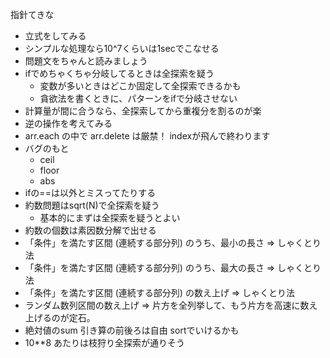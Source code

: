 指針てきな

- 立式をしてみる
- シンプルな処理なら10^7くらいは1secでこなせる
- 問題文をちゃんと読みましょう
- ifでめちゃくちゃ分岐してるときは全探索を疑う
    - 変数が多いときはどこか固定して全探索できるかも
    - 貪欲法を書くときに、パターンをifで分岐させない
- 計算量が間に合うなら、全探索してから重複分を割るのが楽
- 逆の操作を考えてみる
- arr.each の中で arr.delete は厳禁！ indexが飛んで終わります
- バグのもと
    - ceil
    - floor
    - abs
- ifの==は以外とミスってたりする 
- 約数問題はsqrt(N)で全探索を疑う
    - 基本的にまずは全探索を疑うとよい
- 約数の個数は素因数分解で出せる
- 「条件」を満たす区間 (連続する部分列) のうち、最小の長さ => しゃくとり法
- 「条件」を満たす区間 (連続する部分列) のうち、最大の長さ => しゃくとり法
- 「条件」を満たす区間 (連続する部分列) の数え上げ => しゃくとり法
- ランダム数列区間の数え上げ => 片方を全列挙して、もう片方を高速に数え上げるのが定石。
- 絶対値のsum 引き算の前後ろは自由 sortでいけるかも
- 10**8 あたりは枝狩り全探索が通りそう